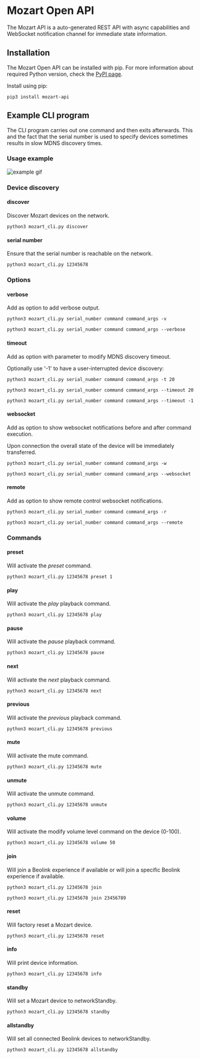 # Mozart Open API

The Mozart API is a auto-generated REST API with async capabilities and WebSocket notification channel for immediate state information.

## Installation

The Mozart Open API can be installed with pip. For more information about required Python version, check the [PyPI page](https://pypi.org/project/mozart-api/).

Install using pip:

```terminal
pip3 install mozart-api
```

## Example CLI program

The CLI program carries out one command and then exits afterwards. This and the fact that the serial number is used to specify devices sometimes results in slow MDNS discovery times.

### Usage example

![example gif](demo.gif)

### Device discovery

<!--
type: tab
title: Discover
-->

#### discover

Discover Mozart devices on the network.

```terminal
python3 mozart_cli.py discover
```

<!--
type: tab
title: Serial number
-->

#### serial number

Ensure that the serial number is reachable on the network.

```terminal
python3 mozart_cli.py 12345678
```

<!-- type: tab-end -->

### Options

<!--
type: tab
title: Verbose
-->

#### verbose

Add as option to add verbose output.

```terminal
python3 mozart_cli.py serial_number command command_args -v

python3 mozart_cli.py serial_number command command_args --verbose
```

<!--
type: tab
title: Timeout
-->

#### timeout

Add as option with parameter to modify MDNS discovery timeout.

Optionally use '-1' to have a user-interrupted device discovery:

```terminal
python3 mozart_cli.py serial_number command command_args -t 20

python3 mozart_cli.py serial_number command command_args --timeout 20

python3 mozart_cli.py serial_number command command_args --timeout -1
```

<!--
type: tab
title: WebSocket
-->

#### websocket

Add as option to show websocket notifications before and after command execution.

Upon connection the overall state of the device will be immediately transferred.

```terminal
python3 mozart_cli.py serial_number command command_args -w

python3 mozart_cli.py serial_number command command_args --websocket
```

<!--
type: tab
title: Remote
-->

#### remote

Add as option to show remote control websocket notifications.

```terminal
python3 mozart_cli.py serial_number command command_args -r

python3 mozart_cli.py serial_number command command_args --remote
```

<!-- type: tab-end -->

### Commands

<!--
type: tab
title: Preset
-->

#### preset

Will activate the _preset_ command.

```terminal
python3 mozart_cli.py 12345678 preset 1
```

<!--
type: tab
title: Play
-->

#### play

Will activate the _play_ playback command.

```terminal
python3 mozart_cli.py 12345678 play
```

<!--
type: tab
title: Pause
-->

#### pause

Will activate the _pause_ playback command.

```terminal
python3 mozart_cli.py 12345678 pause
```

<!--
type: tab
title: Next
-->

#### next

Will activate the _next_ playback command.

```terminal
python3 mozart_cli.py 12345678 next
```

<!--
type: tab
title: Previous
-->

#### previous

Will activate the _previous_ playback command.

```terminal
python3 mozart_cli.py 12345678 previous
```

<!--
type: tab
title: Mute
-->

#### mute

Will activate the mute command.

```terminal
python3 mozart_cli.py 12345678 mute
```

<!--
type: tab
title: Unmute
-->

#### unmute

Will activate the unmute command.

```terminal
python3 mozart_cli.py 12345678 unmute
```

<!--
type: tab
title: Volume
-->

#### volume

Will activate the modify volume level command on the device (0-100).

```terminal
python3 mozart_cli.py 12345678 volume 50
```

<!--
type: tab
title: Join
-->

#### join

Will join a Beolink experience if available or will join a specific Beolink experience if available.

```terminal
python3 mozart_cli.py 12345678 join

python3 mozart_cli.py 12345678 join 23456789
```

<!--
type: tab
title: Reset
-->

#### reset

Will factory reset a Mozart device.

```terminal
python3 mozart_cli.py 12345678 reset
```

<!--
type: tab
title: Info
-->

#### info

Will print device information.

```terminal
python3 mozart_cli.py 12345678 info
```

<!--
type: tab
title: Standby
-->

#### standby

Will set a Mozart device to networkStandby.

```terminal
python3 mozart_cli.py 12345678 standby
```

<!--
type: tab
title: Allstandby
-->

#### allstandby

Will set all connected Beolink devices to networkStandby.

```terminal
python3 mozart_cli.py 12345678 allstandby
```

<!-- type: tab-end -->
